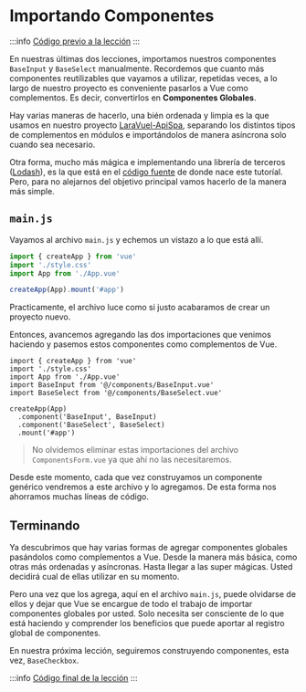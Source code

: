 # Importando Componentes

:::info
[Código previo a la lección](https://github.com/CaribesTIC/vue-forms-app/tree/l4-start)
:::

En nuestras últimas dos lecciones, importamos nuestros componentes `BaseInput` y `BaseSelect` manualmente. Recordemos que cuanto más componentes  reutilizables que vayamos a utilizar, repetidas veces, a lo largo de nuestro proyecto es conveniente pasarlos a Vue como complementos. Es decir, convertirlos en **Componentes Globales**.

Hay varias maneras de hacerlo, una bién ordenada y limpia es la que usamos en nuestro proyecto [LaraVuel-ApiSpa](https://caribestic.github.io/laravuel-apispa/vue/vue-global-plugins.html), separando los distintos tipos de complementos en módulos e importándolos de manera asíncrona solo cuando sea necesario.

Otra forma, mucho más mágica e implementando una librería de terceros ([Lodash](https://lodash.com/)), es la que está en el [código fuente](https://github.com/Code-Pop/Vue-3-Forms/blob/master/src/main.js) de donde nace este tutoríal. Pero, para no alejarnos del objetivo principal vamos hacerlo de la manera más simple.

## `main.js`

Vayamos al archivo `main.js` y echemos un vistazo a lo que está allí.

```js
import { createApp } from 'vue'
import './style.css'
import App from './App.vue'

createApp(App).mount('#app')
```
Practicamente, el archivo luce como si justo acabaramos de crear un proyecto nuevo.

Entonces, avancemos agregando las dos importaciones que venimos haciendo y pasemos estos componentes como complementos de Vue. 

```js{4,5,8,9}
import { createApp } from 'vue'
import './style.css'
import App from './App.vue'
import BaseInput from '@/components/BaseInput.vue'
import BaseSelect from '@/components/BaseSelect.vue'

createApp(App)
  .component('BaseInput', BaseInput)
  .component('BaseSelect', BaseSelect)  
  .mount('#app')
```
>No olvidemos eliminar estas importaciones del archivo `ComponentsForm.vue` ya que ahí no las necesitaremos.

Desde este momento, cada que vez construyamos un componente genérico vendremos a este archivo y lo agregamos. De esta forma nos ahorramos muchas líneas de código.

## Terminando

Ya descubrimos que hay varias formas de agregar componentes globales pasándolos como complementos a Vue. Desde la manera más básica, como otras más ordenadas y asíncronas. Hasta llegar a las super mágicas. Usted decidirá cual de ellas utilizar en su momento.

Pero una vez que los agrega, aquí en el archivo `main.js`, puede olvidarse de ellos y dejar que Vue se encargue de todo el trabajo de importar componentes globales por usted. Solo necesita ser consciente de lo que está haciendo y comprender los beneficios que puede aportar al registro global de componentes.

En nuestra próxima lección, seguiremos construyendo componentes, esta vez, `BaseCheckbox`.

:::info
[Código final de la lección](https://github.com/CaribesTIC/vue-forms-app/tree/l4-end)
:::
